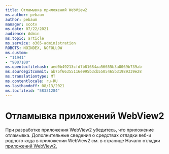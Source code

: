 ```yaml
---
title: Отламывка приложений WebView2
ms.author: pebaum
author: pebaum
manager: scotv
ms.date: 07/22/2021
audience: Admin
ms.topic: article
ms.service: o365-administration
ROBOTS: NOINDEX, NOFOLLOW
ms.custom:
- "11941"
- "9007100"
ms.openlocfilehash: aed0b49213cfd7b81684aa56655b3a8069b739ab
ms.sourcegitcommit: ab75f66355116e995b3cb5505465b31989339e28
ms.translationtype: MT
ms.contentlocale: ru-RU
ms.lasthandoff: 08/13/2021
ms.locfileid: "58331284"
---
```

# <a name="debug-webview2-apps"></a>Отламывка приложений WebView2

При разработке приложения WebView2 убедитесь, что приложение отламывка. Дополнительные сведения о средствах отладки веб-и родного кода в приложении WebView2 см. в странице Начало отладки [приложений WebView2.](https://docs.microsoft.com/microsoft-edge/webview2/how-to/debug)